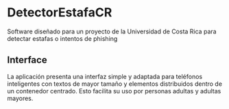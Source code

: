 # DetectorEstafaCR
Software diseñado para un proyecto de la Universidad de Costa Rica para detectar estafas o intentos de phishing

## Interface

La aplicación presenta una interfaz simple y adaptada para teléfonos inteligentes con textos de mayor tamaño y elementos distribuidos dentro de un contenedor centrado. Esto facilita su uso por personas adultas y adultas mayores.

